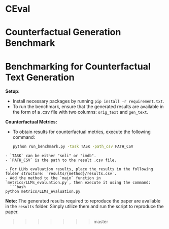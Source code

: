 # CEval
Counterfactual Generation Benchmark
=======
# Benchmarking for Counterfactual Text Generation

**Setup:**
- Install necessary packages by running `pip install -r requirement.txt`.
- To run the benchmark, ensure that the generated results are available in the form of a .csv file with two columns: `orig_text` and `gen_text`.

**Counterfactual Metrics:**
- To obtain results for counterfactual metrics, execute the following command:
  ```bash
  python run_benchmark.py -task TASK -path_csv PATH_CSV
```
- `TASK` can be either "snli" or "imdb".
- `PATH_CSV` is the path to the result .csv file.

- For LLMs evaluation results, place the results in the following folder structure: `results/{method}/results.csv`.
- Add the method to the `main` function in `metrics/LLMs_evaluation.py`, then execute it using the command:
  ```bash
python metrics/LLMs_evaluation.py
```

**Note:** The generated results required to reproduce the paper are available in the `results` folder. Simply utilize them and run the script to reproduce the paper.
>>>>>>> master
